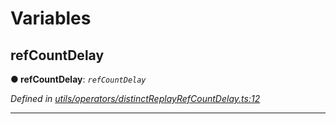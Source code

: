 

# Variables

<a id="refcountdelay"></a>

##  refCountDelay

**● refCountDelay**: *`refCountDelay`*

*Defined in [utils/operators/distinctReplayRefCountDelay.ts:12](https://github.com/paritytech/js-libs/blob/9a82e16/packages/light.js/src/utils/operators/distinctReplayRefCountDelay.ts#L12)*

___

